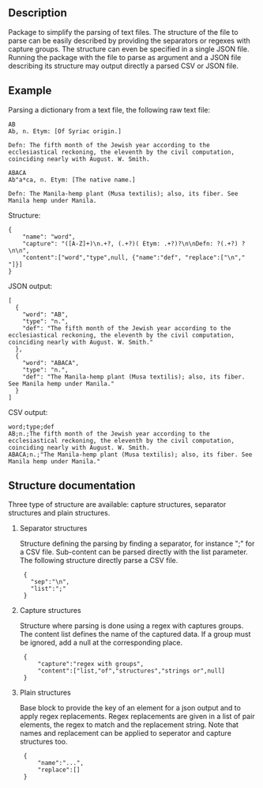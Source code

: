 
Description
-----------
Package to simplify the parsing of text files. The structure of the file to parse can be easily described by providing
the separators or regexes with capture groups. The structure can even be specified in a single JSON file.
Running the package with the file to parse as argument and a JSON file describing its structure may output directly
a parsed CSV or JSON file.

Example
-------

Parsing a dictionary from a text file, the following raw text file:

    AB
    Ab, n. Etym: [Of Syriac origin.]

    Defn: The fifth month of the Jewish year according to the
    ecclesiastical reckoning, the eleventh by the civil computation,
    coinciding nearly with August. W. Smith.

    ABACA
    Ab"a*ca, n. Etym: [The native name.]

    Defn: The Manila-hemp plant (Musa textilis); also, its fiber. See
    Manila hemp under Manila.



Structure:

    {
        "name": "word",
        "capture": "([A-Z]+)\n.+?, (.+?)( Etym: .+?)?\n\nDefn: ?(.+?) ?\n\n",
        "content":["word","type",null, {"name":"def", "replace":["\n"," "]}]
    }


JSON output:

    [
      {
        "word": "AB",
        "type": "n.",
        "def": "The fifth month of the Jewish year according to the ecclesiastical reckoning, the eleventh by the civil computation, coinciding nearly with August. W. Smith."
      },
      {
        "word": "ABACA",
        "type": "n.",
        "def": "The Manila-hemp plant (Musa textilis); also, its fiber. See Manila hemp under Manila."
      }
    ]


CSV output:

    word;type;def
    AB;n.;The fifth month of the Jewish year according to the ecclesiastical reckoning, the eleventh by the civil computation, coinciding nearly with August. W. Smith.
    ABACA;n.;"The Manila-hemp plant (Musa textilis); also, its fiber. See Manila hemp under Manila."

Structure documentation
-----------------------

Three type of structure are available: capture structures, separator structures and plain structures.


1. Separator structures

    Structure defining the parsing by finding a separator, for instance ";" for a CSV file.
    Sub-content can be parsed directly with the list parameter. The following structure directly parse a CSV file.

        {
          "sep":"\n",
          "list":";"
        }

2. Capture structures

    Structure where parsing is done using a regex with captures groups. The content list defines the name of the captured
    data. If a group must be ignored, add a null at the corresponding place.

        {
            "capture":"regex with groups",
            "content":["list,"of","structures","strings or",null]
        }


3. Plain structures

    Base block to provide the key of an element for a json output and to apply regex replacements.
    Regex replacements are given in a list of pair elements, the regex to match and the replacement string.
    Note that names and replacement can be applied to seperator and capture structures too.

        {
            "name":"...",
            "replace":[]
        }